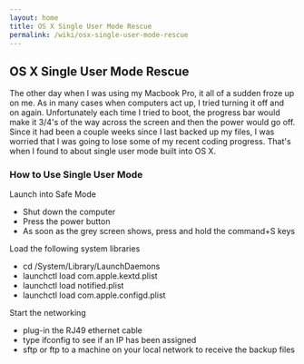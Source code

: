 ```yaml
---
layout: home
title: OS X Single User Mode Rescue
permalink: /wiki/osx-single-user-mode-rescue
---
```


## OS X Single User Mode Rescue

The other day when I was using my Macbook Pro, it all of a sudden froze up on me.  As in many cases when computers act up, I tried turning it off and on again.  Unfortunately each time I tried to boot, the progress bar would make it 3/4's of the way across the screen and then the power would go off.  Since it had been a couple weeks since I last backed up my files, I was worried that I was going to lose some of my recent coding progress.  That's when I found to about single user mode built into OS X.

###  How to Use Single User Mode
Launch into Safe Mode
  * Shut down the computer
  * Press the power button
  * As soon as the grey screen shows, press and hold the command+S keys

Load the following system libraries
  * cd /System/Library/LaunchDaemons
  * launchctl load com.apple.kextd.plist
  * launchctl load notified.plist
  * launchctl load com.apple.configd.plist

Start the networking
  * plug-in the RJ49 ethernet cable
  * type ifconfig to see if an IP has been assigned
  * sftp or ftp to a machine on your local network to receive the backup files


